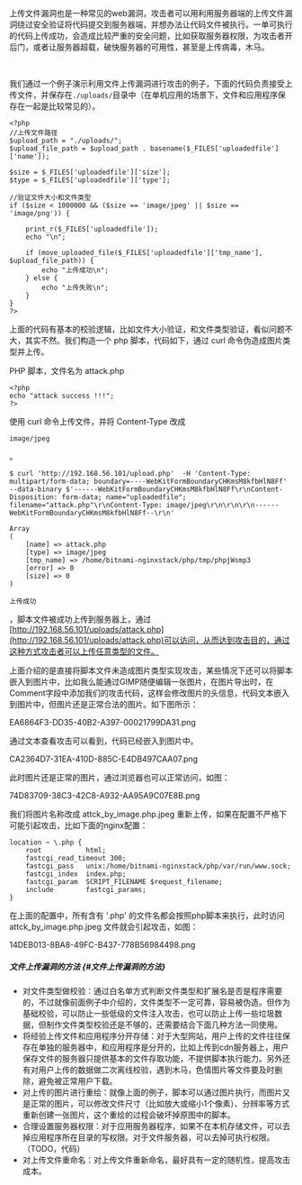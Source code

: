 上传文件漏洞也是一种常见的web漏洞，攻击者可以用利用服务器端的上传文件漏洞绕过安全验证将代码提交到服务器端，并想办法让代码文件被执行。一单可执行的代码上传成功，会造成比较严重的安全问题，比如获取服务器权限，为攻击者开后门，或者让服务器超载，破快服务器的可用性，甚至是上传病毒，木马。

​

​ 我们通过一个例子演示利用文件上传漏洞进行攻击的例子，下面的代码负责接受上传文件，并保存在`./uploads/`目录中（在单机应用的场景下，文件和应用程序保存在一起是比较常见的）。

```
<?php
//上传文件路径
$upload_path = "./uploads/";
$upload_file_path = $upload_path . basename($_FILES['uploadedfile']['name']);

$size = $_FILES['uploadedfile']['size'];
$type = $_FILES['uploadedfile']['type'];

//验证文件大小和文件类型
if ($size < 1000000 && ($size == 'image/jpeg' || $size == 'image/png')) {

    print_r($_FILES['uploadedfile']);
    echo "\n";

    if (move_uploaded_file($_FILES['uploadedfile']['tmp_name'], $upload_file_path)) {
        echo "上传成功\n";
    } else {
        echo "上传失败\n";
    }
}
?>
```

上面的代码有基本的校验逻辑，比如文件大小验证，和文件类型验证，看似问题不大，其实不然。我们构造一个 php 脚本，代码如下，通过 curl 命令伪造成图片类型并上传。

PHP 脚本，文件名为 attack.php

```
<?php
echo "attack success !!!";
?>
```

使用 curl 命令上传文件，并将 Content-Type 改成

`image/jpeg`

。

```
$ curl 'http://192.168.56.101/upload.php'  -H 'Content-Type: multipart/form-data; boundary=----WebKitFormBoundaryCHKmsM8kfbHlN8Ff' --data-binary $'------WebKitFormBoundaryCHKmsM8kfbHlN8Ff\r\nContent-Disposition: form-data; name="uploadedfile"; filename="attack.php"\r\nContent-Type: image/jpeg\r\n\r\n\r\n------WebKitFormBoundaryCHKmsM8kfbHlN8Ff--\r\n'

Array
(
    [name] => attack.php
    [type] => image/jpeg
    [tmp_name] => /home/bitnami-nginxstack/php/tmp/phpjWsmp3
    [error] => 0
    [size] => 0
)

上传成功
```

，脚本文件被成功上传到服务器上，通过[http://192.168.56.101/uploads/attack.php](http://192.168.56.101/uploads/attack.php)可以访问，从而达到攻击目的，通过这种方式攻击者可以上传任意类型的文件。

​ 上面介绍的是直接将脚本文件未造成图片类型实现攻击，某些情况下还可以将脚本嵌入到图片中，比如我么能通过GIMP随便编辑一张图片，在图片导出时，在Comment字段中添加我们的攻击代码，这样会修改图片的头信息，代码文本嵌入到图片中，但图片还是正常合法的图片。如下图所示：

EA6864F3-DD35-40B2-A397-00021799DA31.png

通过文本查看攻击可以看到，代码已经嵌入到图片中。

CA2364D7-31EA-410D-885C-E4DB497CAA07.png

此时图片还是正常的图片，通过浏览器也可以正常访问，如图：

74D83709-38C3-42C8-A932-AA95A9C07E8B.png

我们将图片名称改成 attck\_by\_image.php.jpeg 重新上传，如果在配置不严格下可能引起攻击，比如下面的nginx配置：

```
location ~ \.php {
    root           html;
    fastcgi_read_timeout 300;
    fastcgi_pass   unix:/home/bitnami-nginxstack/php/var/run/www.sock;
    fastcgi_index  index.php;
    fastcgi_param  SCRIPT_FILENAME $request_filename;
    include        fastcgi_params;
}
```

在上面的配置中，所有含有 '.php' 的文件名都会按照php脚本来执行，此时访问 attck\_by\_image.php.jpeg 文件就会引起攻击，如图：

14DEB013-8BA8-49FC-B437-778B56984498.png

##### 文件上传漏洞的方法 {#文件上传漏洞的方法}

* 对文件类型做校验：通过白名单方式判断文件类型和扩展名是否是程序需要的，不过就像前面例子中介绍的，文件类型不一定可靠，容易被伪造。但作为基础校验，可以防止一些低级的文件注入攻击，也可以防止上传一些垃圾数据，但制作文件类型校验还是不够的，还需要结合下面几种方法一同使用。
* 将经验上传文件和应用程序分开存储：对于大型网站，用户上传的文件往往保存在单独的服务器中，和应用程序是分开的，比如上传到cdn服务器上，用户保存文件的服务器只提供基本的文件存取功能，不提供脚本执行能力。另外还有对用户上传的数据做二次离线校验，遇到木马，色情图片等文件要及时删除，避免被正常用户下载。
* 对上传的图片进行重绘：就像上面的例子，脚本可以通过图片执行，而图片又是正常的图片，可以修改文件尺寸（比如放大或缩小1个像素）、分辨率等方式重新创建一张图片，这个重绘的过程会破坏掉原图中的脚本。
* 合理设置服务器权限：对于应用服务器程序，如果不在本机存储文件，可以去掉应用程序所在目录的写权限。对于文件服务器，可以去掉可执行权限。（TODO，代码）
* 对上传文件重命名：对上传文件重新命名，最好具有一定的随机性，提高攻击成本。





